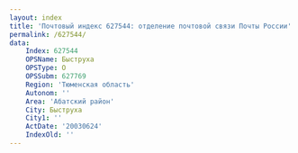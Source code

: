 ```yaml
---
layout: index
title: 'Почтовый индекс 627544: отделение почтовой связи Почты России'
permalink: /627544/
data:
    Index: 627544
    OPSName: Быструха
    OPSType: О
    OPSSubm: 627769
    Region: 'Тюменская область'
    Autonom: ''
    Area: 'Абатский район'
    City: Быструха
    City1: ''
    ActDate: '20030624'
    IndexOld: ''
---
```


